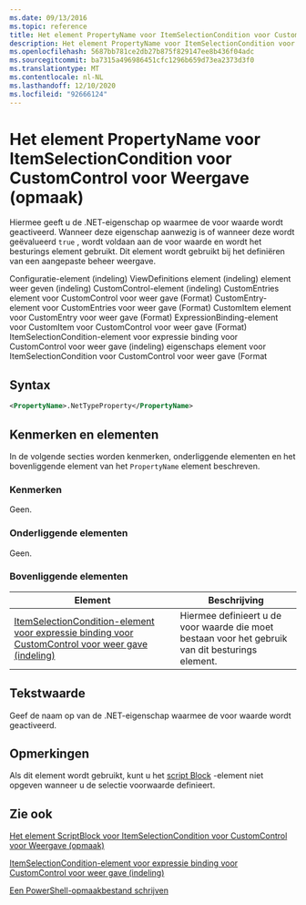```yaml
---
ms.date: 09/13/2016
ms.topic: reference
title: Het element PropertyName voor ItemSelectionCondition voor CustomControl voor Weergave (opmaak)
description: Het element PropertyName voor ItemSelectionCondition voor CustomControl voor Weergave (opmaak)
ms.openlocfilehash: 5687bb781ce2db27b875f829147ee8b436f04adc
ms.sourcegitcommit: ba7315a496986451cfc1296b659d73ea2373d3f0
ms.translationtype: MT
ms.contentlocale: nl-NL
ms.lasthandoff: 12/10/2020
ms.locfileid: "92666124"
---
```

# <a name="propertyname-element-for-itemselectioncondition-for-customcontrol-for-view-format"></a>Het element PropertyName voor ItemSelectionCondition voor CustomControl voor Weergave (opmaak)

Hiermee geeft u de .NET-eigenschap op waarmee de voor waarde wordt geactiveerd. Wanneer deze eigenschap aanwezig is of wanneer deze wordt geëvalueerd `true` , wordt voldaan aan de voor waarde en wordt het besturings element gebruikt. Dit element wordt gebruikt bij het definiëren van een aangepaste beheer weergave.

Configuratie-element (indeling) ViewDefinitions element (indeling) element weer geven (indeling) CustomControl-element (indeling) CustomEntries element voor CustomControl voor weer gave (Format) CustomEntry-element voor CustomEntries voor weer gave (Format) CustomItem element voor CustomEntry voor weer gave (Format) ExpressionBinding-element voor CustomItem voor CustomControl voor weer gave (Format) ItemSelectionCondition-element voor expressie binding voor CustomControl voor weer gave (indeling) eigenschaps element voor ItemSelectionCondition voor CustomControl voor weer gave (Format

## <a name="syntax"></a>Syntax

```xml
<PropertyName>.NetTypeProperty</PropertyName>
```

## <a name="attributes-and-elements"></a>Kenmerken en elementen

In de volgende secties worden kenmerken, onderliggende elementen en het bovenliggende element van het `PropertyName` element beschreven.

### <a name="attributes"></a>Kenmerken

Geen.

### <a name="child-elements"></a>Onderliggende elementen

Geen.

### <a name="parent-elements"></a>Bovenliggende elementen

|Element|Beschrijving|
|-------------|-----------------|
|[ItemSelectionCondition-element voor expressie binding voor CustomControl voor weer gave (indeling)](./itemselectioncondition-element-for-expressionbinding-for-customcontrol-format.md)|Hiermee definieert u de voor waarde die moet bestaan voor het gebruik van dit besturings element.|

## <a name="text-value"></a>Tekstwaarde

Geef de naam op van de .NET-eigenschap waarmee de voor waarde wordt geactiveerd.

## <a name="remarks"></a>Opmerkingen

Als dit element wordt gebruikt, kunt u het [script Block](./scriptblock-element-for-itemselectioncondition-for-customcontrol-for-view-format.md) -element niet opgeven wanneer u de selectie voorwaarde definieert.

## <a name="see-also"></a>Zie ook

[Het element ScriptBlock voor ItemSelectionCondition voor CustomControl voor Weergave (opmaak)](./scriptblock-element-for-itemselectioncondition-for-customcontrol-for-view-format.md)

[ItemSelectionCondition-element voor expressie binding voor CustomControl voor weer gave (indeling)](./itemselectioncondition-element-for-expressionbinding-for-customcontrol-format.md)

[Een PowerShell-opmaakbestand schrijven](./writing-a-powershell-formatting-file.md)
